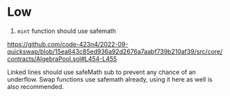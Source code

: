# Low

1. `mint` function should use safemath

https://github.com/code-423n4/2022-09-quickswap/blob/15ea643c85ed936a92d2676a7aabf739b210af39/src/core/contracts/AlgebraPool.sol#L454-L455

Linked lines should use safeMath sub to prevent any chance of an underflow. Swap functions use safemath already, using it here as well is also recommended.